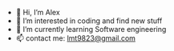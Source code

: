 - 👋 Hi, I’m Alex
- 👀 I’m interested in coding and find new stuff
- 🌱 I’m currently learning Software engineering
- 📫 contact me: lmt9823@gmail.com

<!---
lumiere9823/lumiere9823 is a ✨ special ✨ repository because its `README.md` (this file) appears on your GitHub profile.
You can click the Preview link to take a look at your changes.
--->
